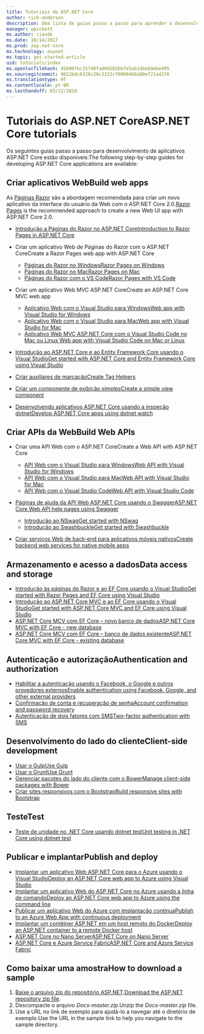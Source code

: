 ```yaml
---
title: Tutoriais do ASP.NET Core
author: rick-anderson
description: Uma lista de guias passo a passo para aprender a desenvolver aplicativos ASP.NET Core.
manager: wpickett
ms.author: riande
ms.date: 10/14/2017
ms.prod: asp.net-core
ms.technology: aspnet
ms.topic: get-started-article
uid: tutorials/index
ms.openlocfilehash: 45b00fbc15740fad60202bb7e5ab14beb9ebe495
ms.sourcegitcommit: 9622bdc6326c28c3322c70000468a80ef21ad376
ms.translationtype: HT
ms.contentlocale: pt-BR
ms.lasthandoff: 03/12/2018
---
```

# <a name="aspnet-core-tutorials"></a><span data-ttu-id="bc246-103">Tutoriais do ASP.NET Core</span><span class="sxs-lookup"><span data-stu-id="bc246-103">ASP.NET Core tutorials</span></span>

<span data-ttu-id="bc246-104">Os seguintes guias passo a passo para desenvolvimento de aplicativos ASP.NET Core estão disponíveis:</span><span class="sxs-lookup"><span data-stu-id="bc246-104">The following step-by-step guides for developing ASP.NET Core applications are available:</span></span>

## <a name="build-web-apps"></a><span data-ttu-id="bc246-105">Criar aplicativos Web</span><span class="sxs-lookup"><span data-stu-id="bc246-105">Build web apps</span></span>

<span data-ttu-id="bc246-106">As [Páginas Razor](xref:mvc/razor-pages/index) são a abordagem recomendada para criar um novo aplicativo da interface do usuário da Web com o ASP.NET Core 2.0.</span><span class="sxs-lookup"><span data-stu-id="bc246-106">[Razor Pages](xref:mvc/razor-pages/index) is the recommended approach to create a new Web UI app with ASP.NET Core 2.0.</span></span>

* [<span data-ttu-id="bc246-107">Introdução a Páginas do Razor no ASP.NET Core</span><span class="sxs-lookup"><span data-stu-id="bc246-107">Introduction to Razor Pages in ASP.NET Core</span></span>](xref:mvc/razor-pages/index)
* <span data-ttu-id="bc246-108">Criar um aplicativo Web de Páginas do Razor com o ASP.NET Core</span><span class="sxs-lookup"><span data-stu-id="bc246-108">Create a Razor Pages web app with ASP.NET Core</span></span>

   * [<span data-ttu-id="bc246-109">Páginas do Razor no Windows</span><span class="sxs-lookup"><span data-stu-id="bc246-109">Razor Pages on Windows</span></span>](xref:tutorials/razor-pages/index)
   * [<span data-ttu-id="bc246-110">Páginas do Razor no Mac</span><span class="sxs-lookup"><span data-stu-id="bc246-110">Razor Pages on Mac</span></span>](xref:tutorials/razor-pages-mac/index)
   * [<span data-ttu-id="bc246-111">Páginas do Razor com o VS Code</span><span class="sxs-lookup"><span data-stu-id="bc246-111">Razor Pages with VS Code</span></span>](xref:tutorials/razor-pages-vsc/index)  

* <span data-ttu-id="bc246-112">Criar um aplicativo Web MVC ASP.NET Core</span><span class="sxs-lookup"><span data-stu-id="bc246-112">Create an ASP.NET Core MVC web app</span></span>

   * [<span data-ttu-id="bc246-113">Aplicativo Web com o Visual Studio para Windows</span><span class="sxs-lookup"><span data-stu-id="bc246-113">Web app with Visual Studio for Windows</span></span>](first-mvc-app/index.md)
   * [<span data-ttu-id="bc246-114">Aplicativo Web com o Visual Studio para Mac</span><span class="sxs-lookup"><span data-stu-id="bc246-114">Web app with Visual Studio for Mac</span></span>](first-mvc-app-mac/index.md)
   * [<span data-ttu-id="bc246-115">Aplicativo Web MVC ASP.NET Core com o Visual Studio Code no Mac ou Linux </span><span class="sxs-lookup"><span data-stu-id="bc246-115">Web app with Visual Studio Code on Mac or Linux</span></span>](first-mvc-app-xplat/index.md)

* [<span data-ttu-id="bc246-116">Introdução ao ASP.NET Core e ao Entity Framework Core usando o Visual Studio</span><span class="sxs-lookup"><span data-stu-id="bc246-116">Get started with ASP.NET Core and Entity Framework Core using Visual Studio</span></span>](../data/ef-mvc/index.md)
* [<span data-ttu-id="bc246-117">Criar auxiliares de marcação</span><span class="sxs-lookup"><span data-stu-id="bc246-117">Create Tag Helpers</span></span>](../mvc/views/tag-helpers/authoring.md)
* [<span data-ttu-id="bc246-118">Criar um componente de exibição simples</span><span class="sxs-lookup"><span data-stu-id="bc246-118">Create a simple view component</span></span>](../mvc/views/view-components.md#walkthrough-creating-a-simple-view-component)
* [<span data-ttu-id="bc246-119">Desenvolvendo aplicativos ASP.NET Core usando a inspeção dotnet</span><span class="sxs-lookup"><span data-stu-id="bc246-119">Develop ASP.NET Core apps using dotnet watch</span></span>](dotnet-watch.md)

## <a name="build-web-apis"></a><span data-ttu-id="bc246-120">Criar APIs da Web</span><span class="sxs-lookup"><span data-stu-id="bc246-120">Build Web APIs</span></span>
* <span data-ttu-id="bc246-121">Criar uma API Web com o ASP.NET Core</span><span class="sxs-lookup"><span data-stu-id="bc246-121">Create a Web API with ASP.NET Core</span></span>

  * [<span data-ttu-id="bc246-122">API Web com o Visual Studio para Windows</span><span class="sxs-lookup"><span data-stu-id="bc246-122">Web API with Visual Studio for Windows</span></span>](first-web-api.md)
  * [<span data-ttu-id="bc246-123">API Web com o Visual Studio para Mac</span><span class="sxs-lookup"><span data-stu-id="bc246-123">Web API with Visual Studio for Mac</span></span>](xref:tutorials/first-web-api-mac)
  * [<span data-ttu-id="bc246-124">API Web com o Visual Studio Code</span><span class="sxs-lookup"><span data-stu-id="bc246-124">Web API with Visual Studio Code</span></span>](web-api-vsc.md)

* [<span data-ttu-id="bc246-125">Páginas de ajuda da API Web ASP.NET Core usando o Swagger</span><span class="sxs-lookup"><span data-stu-id="bc246-125">ASP.NET Core Web API help pages using Swagger</span></span>](xref:tutorials/web-api-help-pages-using-swagger)
  * [<span data-ttu-id="bc246-126">Introdução ao NSwag</span><span class="sxs-lookup"><span data-stu-id="bc246-126">Get started with NSwag</span></span>](xref:tutorials/get-started-with-nswag)
  * [<span data-ttu-id="bc246-127">Introdução ao Swashbuckle</span><span class="sxs-lookup"><span data-stu-id="bc246-127">Get started with Swashbuckle</span></span>](xref:tutorials/get-started-with-swashbuckle)

* [<span data-ttu-id="bc246-128">Criar serviços Web de back-end para aplicativos móveis nativos</span><span class="sxs-lookup"><span data-stu-id="bc246-128">Create backend web services for native mobile apps</span></span>](../mobile/native-mobile-backend.md)

## <a name="data-access-and-storage"></a><span data-ttu-id="bc246-129">Armazenamento e acesso a dados</span><span class="sxs-lookup"><span data-stu-id="bc246-129">Data access and storage</span></span>
* [<span data-ttu-id="bc246-130">Introdução às páginas do Razor e ao EF Core usando o Visual Studio</span><span class="sxs-lookup"><span data-stu-id="bc246-130">Get started with Razor Pages and EF Core using Visual Studio</span></span>](xref:data/ef-rp/intro)
* [<span data-ttu-id="bc246-131">Introdução ao ASP.NET Core MVC e ao EF Core usando o Visual Studio</span><span class="sxs-lookup"><span data-stu-id="bc246-131">Get started with ASP.NET Core MVC and EF Core using Visual Studio</span></span>](../data/ef-mvc/index.md)
* [<span data-ttu-id="bc246-132">ASP.NET Core MCV com EF Core – novo banco de dados</span><span class="sxs-lookup"><span data-stu-id="bc246-132">ASP.NET Core MVC with EF Core - new database</span></span>](https://docs.microsoft.com/ef/core/get-started/aspnetcore/new-db)
* [<span data-ttu-id="bc246-133">ASP.NET Core MCV com EF Core – banco de dados existente</span><span class="sxs-lookup"><span data-stu-id="bc246-133">ASP.NET Core MVC with EF Core - existing database</span></span>](https://docs.microsoft.com/ef/core/get-started/aspnetcore/existing-db)

## <a name="authentication-and-authorization"></a><span data-ttu-id="bc246-134">Autenticação e autorização</span><span class="sxs-lookup"><span data-stu-id="bc246-134">Authentication and authorization</span></span>
* [<span data-ttu-id="bc246-135">Habilitar a autenticação usando o Facebook, o Google e outros provedores externos</span><span class="sxs-lookup"><span data-stu-id="bc246-135">Enable authentication using Facebook, Google, and other external providers</span></span>](../security/authentication/social/index.md)
* [<span data-ttu-id="bc246-136">Confirmação de conta e recuperação de senha</span><span class="sxs-lookup"><span data-stu-id="bc246-136">Account confirmation and password recovery</span></span>](../security/authentication/accconfirm.md)
* [<span data-ttu-id="bc246-137">Autenticação de dois fatores com SMS</span><span class="sxs-lookup"><span data-stu-id="bc246-137">Two-factor authentication with SMS</span></span>](../security/authentication/2fa.md)

## <a name="client-side-development"></a><span data-ttu-id="bc246-138">Desenvolvimento do lado do cliente</span><span class="sxs-lookup"><span data-stu-id="bc246-138">Client-side development</span></span>
* [<span data-ttu-id="bc246-139">Usar o Gulp</span><span class="sxs-lookup"><span data-stu-id="bc246-139">Use Gulp</span></span>](../client-side/using-gulp.md)
* [<span data-ttu-id="bc246-140">Usar o Grunt</span><span class="sxs-lookup"><span data-stu-id="bc246-140">Use Grunt</span></span>](../client-side/using-grunt.md)
* [<span data-ttu-id="bc246-141">Gerenciar pacotes do lado do cliente com o Bower</span><span class="sxs-lookup"><span data-stu-id="bc246-141">Manage client-side packages with Bower</span></span>](../client-side/bower.md)
* [<span data-ttu-id="bc246-142">Criar sites responsivos com o Bootstrap</span><span class="sxs-lookup"><span data-stu-id="bc246-142">Build responsive sites with Bootstrap</span></span>](../client-side/bootstrap.md)

## <a name="test"></a><span data-ttu-id="bc246-143">Teste</span><span class="sxs-lookup"><span data-stu-id="bc246-143">Test</span></span>
* [<span data-ttu-id="bc246-144">Teste de unidade no .NET Core usando dotnet test</span><span class="sxs-lookup"><span data-stu-id="bc246-144">Unit testing in .NET Core using dotnet test</span></span>](https://docs.microsoft.com/dotnet/articles/core/testing/unit-testing-with-dotnet-test)

## <a name="publish-and-deploy"></a><span data-ttu-id="bc246-145">Publicar e implantar</span><span class="sxs-lookup"><span data-stu-id="bc246-145">Publish and deploy</span></span>
* [<span data-ttu-id="bc246-146">Implantar um aplicativo Web ASP.NET Core para o Azure usando o Visual Studio</span><span class="sxs-lookup"><span data-stu-id="bc246-146">Deploy an ASP.NET Core web app to Azure using Visual Studio</span></span>](publish-to-azure-webapp-using-vs.md)
* [<span data-ttu-id="bc246-147">Implantar um aplicativo Web do ASP.NET Core no Azure usando a linha de comando</span><span class="sxs-lookup"><span data-stu-id="bc246-147">Deploy an ASP.NET Core web app to Azure using the command line</span></span>](publish-to-azure-webapp-using-cli.md)
* [<span data-ttu-id="bc246-148">Publicar um aplicativo Web do Azure com implantação contínua</span><span class="sxs-lookup"><span data-stu-id="bc246-148">Publish to an Azure Web App with continuous deployment</span></span>](xref:host-and-deploy/azure-apps/azure-continuous-deployment)
* [<span data-ttu-id="bc246-149">Implantar um contêiner ASP.NET em um host remoto do Docker</span><span class="sxs-lookup"><span data-stu-id="bc246-149">Deploy an ASP.NET container to a remote Docker host</span></span>](https://docs.microsoft.com/azure/vs-azure-tools-docker-hosting-web-apps-in-docker)
* [<span data-ttu-id="bc246-150">ASP.NET Core no Nano Server</span><span class="sxs-lookup"><span data-stu-id="bc246-150">ASP.NET Core on Nano Server</span></span>](nano-server.md)
* [<span data-ttu-id="bc246-151">ASP.NET Core e Azure Service Fabric</span><span class="sxs-lookup"><span data-stu-id="bc246-151">ASP.NET Core and Azure Service Fabric</span></span>](https://docs.microsoft.com/azure/service-fabric/service-fabric-add-a-web-frontend)

<a name="download"></a> 
## <a name="how-to-download-a-sample"></a><span data-ttu-id="bc246-152">Como baixar uma amostra</span><span class="sxs-lookup"><span data-stu-id="bc246-152">How to download a sample</span></span>
1. <span data-ttu-id="bc246-153">[Baixe o arquivo zip do repositório ASP.NET](https://codeload.github.com/aspnet/Docs/zip/master).</span><span class="sxs-lookup"><span data-stu-id="bc246-153">[Download the ASP.NET repository zip file](https://codeload.github.com/aspnet/Docs/zip/master).</span></span>
1. <span data-ttu-id="bc246-154">Descompacte o arquivo *Docs-master.zip*.</span><span class="sxs-lookup"><span data-stu-id="bc246-154">Unzip the *Docs-master.zip* file.</span></span>
1. <span data-ttu-id="bc246-155">Use a URL no link de exemplo para ajudá-lo a navegar até o diretório de exemplo.</span><span class="sxs-lookup"><span data-stu-id="bc246-155">Use the URL in the sample link to help you navigate to the sample directory.</span></span> 
